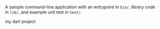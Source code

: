 A sample command-line application with an entrypoint in `bin/`, library code
in `lib/`, and example unit test in `test/`.

my dart project






